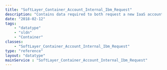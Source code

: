 ```yaml
---
title: "SoftLayer_Container_Account_Internal_Ibm_Request"
description: "Contains data required to both request a new IaaS account for active IBM employees and review pending requests. Fields used exclusively in the review process are scrubbed of user input. "
date: "2018-02-12"
tags:
    - "datatype"
    - "sldn"
    - "Container"
classes:
    - "SoftLayer_Container_Account_Internal_Ibm_Request"
type: "reference"
layout: "datatype"
mainService : "SoftLayer_Container_Account_Internal_Ibm_Request"
---
```

